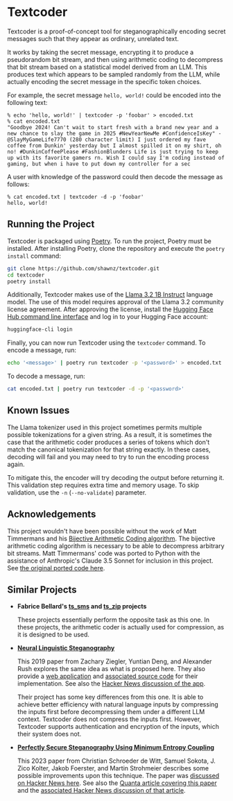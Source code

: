 # Textcoder

Textcoder is a proof-of-concept tool for steganographically encoding secret messages such that they appear as ordinary, unrelated text.

It works by taking the secret message, encrypting it to produce a pseudorandom bit stream, and then using arithmetic coding to decompress that bit stream based on a statistical model derived from an LLM. This produces text which appears to be sampled randomly from the LLM, while actually encoding the secret message in the specific token choices.

For example, the secret message `hello, world!` could be encoded into the following text:

```
% echo 'hello, world!' | textcoder -p 'foobar' > encoded.txt
% cat encoded.txt
"Goodbye 2024! Can't wait to start fresh with a brand new year and a new chance to slay the game in 2025 #NewYearNewMe #ConfidenceIsKey" - @SlayMyGameLife7770 (280 character limit) I just ordered my fave coffee from Dunkin' yesterday but I almost spilled it on my shirt, oh no! #DunkinCoffeePlease #FashionBlunders Life is just trying to keep up with its favorite gamers rn. Wish I could say I'm coding instead of gaming, but when i have to put down my controller for a sec
```

A user with knowledge of the password could then decode the message as follows:

```
% cat encoded.txt | textcoder -d -p 'foobar'
hello, world!
```

## Running the Project

Textcoder is packaged using [Poetry](https://python-poetry.org/). To run the project, Poetry must be installed. After installing Poetry, clone the repository and execute the `poetry install` command:

```bash
git clone https://github.com/shawnz/textcoder.git
cd textcoder
poetry install
```

Additionally, Textcoder makes use of the [Llama 3.2 1B Instruct](https://huggingface.co/meta-llama/Llama-3.2-1B-Instruct) language model. The use of this model requires approval of the Llama 3.2 community license agreement. After approving the license, install the [Hugging Face Hub command line interface](https://huggingface.co/docs/huggingface_hub/main/en/guides/cli) and log in to your Hugging Face account:

```bash
huggingface-cli login
```

Finally, you can now run Textcoder using the `textcoder` command. To encode a message, run:

```bash
echo '<message>' | poetry run textcoder -p '<password>' > encoded.txt
```

To decode a message, run:

```bash
cat encoded.txt | poetry run textcoder -d -p '<password>'
```

## Known Issues

The Llama tokenizer used in this project sometimes permits multiple possible tokenizations for a given string. As a result, it is sometimes the case that the arithmetic coder produces a series of tokens which don't match the canonical tokenization for that string exactly. In these cases, decoding will fail and you may need to try to run the encoding process again.

To mitigate this, the encoder will try decoding the output before returning it. This validation step requires extra time and memory usage. To skip validation, use the `-n` (`--no-validate`) parameter.

## Acknowledgements

This project wouldn't have been possible without the work of Matt Timmermans and his [Bijective Arithmetic Coding algorithm](https://web.archive.org/web/20210901195459/http://www3.sympatico.ca/mt0000/biacode/). The bijective arithmetic coding algorithm is necessary to be able to decompress arbitrary bit streams. Matt Timmermans' code was ported to Python with the assistance of Anthropic's Claude 3.5 Sonnet for inclusion in this project. See [the original ported code here](https://github.com/shawnz/textcoder/blob/8c7c438b6b206aced0a806516b91a0b05bf65230/mtimmerm/biacode/src/python/anthropic/biacode.py).

## Similar Projects

- **Fabrice Bellard's [ts_sms](https://www.bellard.org/ts_sms/) and [ts_zip](https://www.bellard.org/ts_zip/) projects**

  These projects essentially perform the opposite task as this one. In these projects, the arithmetic coder is actually used for compression, as it is designed to be used.

- **[Neural Linguistic Steganography](https://aclanthology.org/D19-1115.pdf)**

  This 2019 paper from Zachary Ziegler, Yuntian Deng, and Alexander Rush explores the same idea as what is proposed here. They also provide a [web application](https://steganography.live/) and [associated source code](https://github.com/harvardnlp/NeuralSteganography) for their implementation. See also the [Hacker News discussion of the app](https://news.ycombinator.com/item?id=20889881).

  Their project has some key differences from this one. It is able to achieve better efficiency with natural language inputs by compressing the inputs first before decompressing them under a different LLM context. Textcoder does not compress the inputs first. However, Textcoder supports authentication and encryption of the inputs, which their system does not.

- **[Perfectly Secure Steganography Using Minimum Entropy Coupling](https://arxiv.org/pdf/2210.14889)**

  This 2023 paper from Christian Schroeder de Witt, Samuel Sokota, J. Zico Kolter, Jakob Foerster, and Martin Strohmeier describes some possible improvements upon this technique. The paper was [discussed on Hacker News here](https://news.ycombinator.com/item?id=36022598). See also the [Quanta article covering this paper](https://www.quantamagazine.org/secret-messages-can-hide-in-ai-generated-media-20230518/) and the [associated Hacker News discussion of that article](https://news.ycombinator.com/item?id=36004980).
